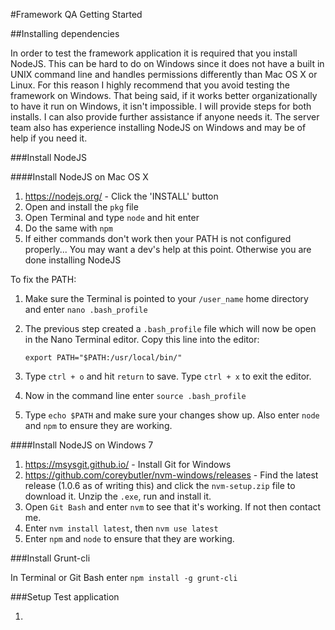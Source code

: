 #Framework QA Getting Started

##Installing dependencies

In order to test the framework application it is required that you install NodeJS. This can be hard to do on Windows since it does not have a built in UNIX command line and handles permissions differently than Mac OS X or Linux. For this reason I highly recommend that you avoid testing the framework on Windows. That being said, if it works better organizationally to have it run on Windows, it isn't impossible. I will provide steps for both installs. I can also provide further assistance if anyone needs it. The server team also has experience installing NodeJS on Windows and may be of help if you need it.

###Install NodeJS

####Install NodeJS on Mac OS X

  1. https://nodejs.org/ - Click the 'INSTALL' button
  2. Open and install the `pkg` file
  3. Open Terminal and type `node` and hit enter
  4. Do the same with `npm`
  5. If either commands don't work then your PATH is not configured properly... You may want a dev's help at this point. Otherwise you are done installing NodeJS
  

  To fix the PATH:

  1. Make sure the Terminal is pointed to your `/user_name` home directory and enter `nano .bash_profile`
  2. The previous step created a `.bash_profile` file which will now be open in the Nano Terminal editor. Copy this line into the editor:

      `export PATH="$PATH:/usr/local/bin/"`

  3. Type `ctrl + o` and hit `return` to save. Type `ctrl + x` to exit the editor.
  4. Now in the command line enter `source .bash_profile`
  5. Type `echo $PATH` and make sure your changes show up. Also enter `node` and `npm` to ensure they are working.

####Install NodeJS on Windows 7

  1. https://msysgit.github.io/ - Install Git for Windows
  2. https://github.com/coreybutler/nvm-windows/releases  - Find the latest release (1.0.6 as of writing this) and click the `nvm-setup.zip` file to download it. Unzip the `.exe`, run and install it.
  3. Open `Git Bash` and enter `nvm` to see that it's working. If not then contact me.
  4. Enter `nvm install latest`, then `nvm use latest`
  5. Enter `npm` and `node` to ensure that they are working.

###Install Grunt-cli

In Terminal or Git Bash enter `npm install -g grunt-cli`

###Setup Test application

  1.
